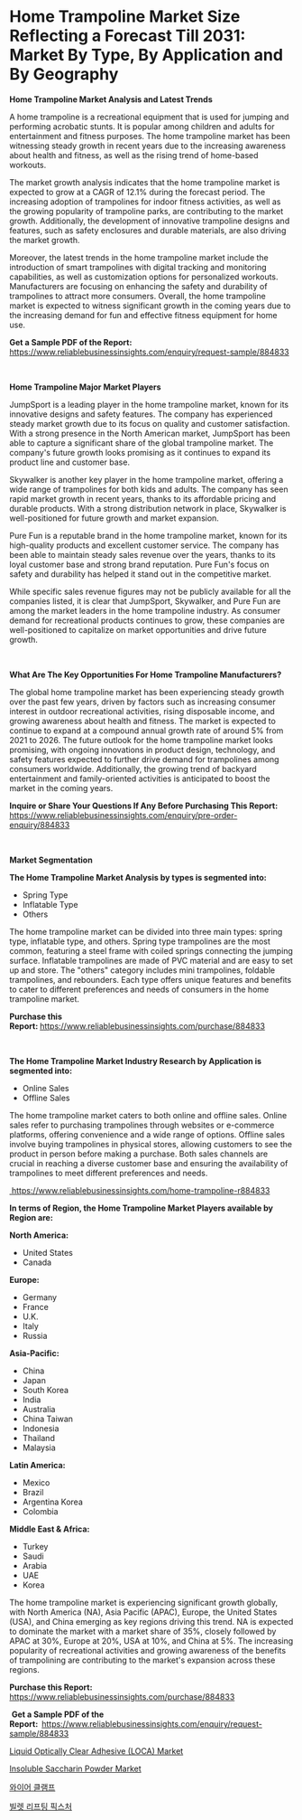 <p><h1>Home Trampoline Market Size Reflecting a Forecast Till 2031: Market By Type, By Application and By Geography</h1></p><p><strong>Home Trampoline Market Analysis and Latest Trends</strong></p>
<p><p>A home trampoline is a recreational equipment that is used for jumping and performing acrobatic stunts. It is popular among children and adults for entertainment and fitness purposes. The home trampoline market has been witnessing steady growth in recent years due to the increasing awareness about health and fitness, as well as the rising trend of home-based workouts.</p><p>The market growth analysis indicates that the home trampoline market is expected to grow at a CAGR of 12.1% during the forecast period. The increasing adoption of trampolines for indoor fitness activities, as well as the growing popularity of trampoline parks, are contributing to the market growth. Additionally, the development of innovative trampoline designs and features, such as safety enclosures and durable materials, are also driving the market growth.</p><p>Moreover, the latest trends in the home trampoline market include the introduction of smart trampolines with digital tracking and monitoring capabilities, as well as customization options for personalized workouts. Manufacturers are focusing on enhancing the safety and durability of trampolines to attract more consumers. Overall, the home trampoline market is expected to witness significant growth in the coming years due to the increasing demand for fun and effective fitness equipment for home use.</p></p>
<p><strong>Get a Sample PDF of the Report:&nbsp;</strong> <a href="https://www.reliablebusinessinsights.com/enquiry/request-sample/884833">https://www.reliablebusinessinsights.com/enquiry/request-sample/884833</a></p>
<p>&nbsp;</p>
<p><strong>Home Trampoline Major Market Players</strong></p>
<p><p>JumpSport is a leading player in the home trampoline market, known for its innovative designs and safety features. The company has experienced steady market growth due to its focus on quality and customer satisfaction. With a strong presence in the North American market, JumpSport has been able to capture a significant share of the global trampoline market. The company's future growth looks promising as it continues to expand its product line and customer base.</p><p>Skywalker is another key player in the home trampoline market, offering a wide range of trampolines for both kids and adults. The company has seen rapid market growth in recent years, thanks to its affordable pricing and durable products. With a strong distribution network in place, Skywalker is well-positioned for future growth and market expansion.</p><p>Pure Fun is a reputable brand in the home trampoline market, known for its high-quality products and excellent customer service. The company has been able to maintain steady sales revenue over the years, thanks to its loyal customer base and strong brand reputation. Pure Fun's focus on safety and durability has helped it stand out in the competitive market.</p><p>While specific sales revenue figures may not be publicly available for all the companies listed, it is clear that JumpSport, Skywalker, and Pure Fun are among the market leaders in the home trampoline industry. As consumer demand for recreational products continues to grow, these companies are well-positioned to capitalize on market opportunities and drive future growth.</p></p>
<p>&nbsp;</p>
<p><strong>What Are The Key Opportunities For Home Trampoline Manufacturers?</strong></p>
<p><p>The global home trampoline market has been experiencing steady growth over the past few years, driven by factors such as increasing consumer interest in outdoor recreational activities, rising disposable income, and growing awareness about health and fitness. The market is expected to continue to expand at a compound annual growth rate of around 5% from 2021 to 2026. The future outlook for the home trampoline market looks promising, with ongoing innovations in product design, technology, and safety features expected to further drive demand for trampolines among consumers worldwide. Additionally, the growing trend of backyard entertainment and family-oriented activities is anticipated to boost the market in the coming years.</p></p>
<p><strong>Inquire or Share Your Questions If Any Before Purchasing This Report:</strong> <a href="https://www.reliablebusinessinsights.com/enquiry/pre-order-enquiry/884833">https://www.reliablebusinessinsights.com/enquiry/pre-order-enquiry/884833</a></p>
<p>&nbsp;</p>
<p><strong>Market Segmentation</strong></p>
<p><strong>The Home Trampoline Market Analysis by types is segmented into:</strong></p>
<p><ul><li>Spring Type</li><li>Inflatable Type</li><li>Others</li></ul></p>
<p><p>The home trampoline market can be divided into three main types: spring type, inflatable type, and others. Spring type trampolines are the most common, featuring a steel frame with coiled springs connecting the jumping surface. Inflatable trampolines are made of PVC material and are easy to set up and store. The "others" category includes mini trampolines, foldable trampolines, and rebounders. Each type offers unique features and benefits to cater to different preferences and needs of consumers in the home trampoline market.</p></p>
<p><strong>Purchase this Report:&nbsp;</strong><a href="https://www.reliablebusinessinsights.com/purchase/884833">https://www.reliablebusinessinsights.com/purchase/884833</a></p>
<p>&nbsp;</p>
<p><strong>The Home Trampoline Market Industry Research by Application is segmented into:</strong></p>
<p><ul><li>Online Sales</li><li>Offline Sales</li></ul></p>
<p><p>The home trampoline market caters to both online and offline sales. Online sales refer to purchasing trampolines through websites or e-commerce platforms, offering convenience and a wide range of options. Offline sales involve buying trampolines in physical stores, allowing customers to see the product in person before making a purchase. Both sales channels are crucial in reaching a diverse customer base and ensuring the availability of trampolines to meet different preferences and needs.</p></p>
<p><a href="https://www.reliablebusinessinsights.com/home-trampoline-r884833">&nbsp;https://www.reliablebusinessinsights.com/home-trampoline-r884833</a></p>
<p><strong>In terms of Region, the Home Trampoline Market Players available by Region are:</strong></p>
<p>
    <p> <strong> North America: </strong>
        <ul>
            <li>United States</li>
            <li>Canada</li>
        </ul>
        </p> 
    <p> <strong> Europe: </strong>
        <ul>
            <li>Germany</li>
            <li>France</li>
            <li>U.K.</li>
            <li>Italy</li>
            <li>Russia</li>
        </ul>
        </p> 
    <p> <strong> Asia-Pacific: </strong>
        <ul>
            <li>China</li>
            <li>Japan</li>
            <li>South Korea</li>
            <li>India</li>
            <li>Australia</li>
            <li>China Taiwan</li>
            <li>Indonesia</li>
            <li>Thailand</li>
            <li>Malaysia</li>
        </ul>
        </p> 
    <p> <strong> Latin America: </strong>
        <ul>
            <li>Mexico</li>
            <li>Brazil</li>
            <li>Argentina Korea</li>
            <li>Colombia</li>
        </ul>
        </p> 
    <p> <strong> Middle East & Africa: </strong>
        <ul>
            <li>Turkey</li>
            <li>Saudi</li>
            <li>Arabia</li>
            <li>UAE</li>
            <li>Korea</li>
        </ul>
    </p>
    </p>
<p><p>The home trampoline market is experiencing significant growth globally, with North America (NA), Asia Pacific (APAC), Europe, the United States (USA), and China emerging as key regions driving this trend. NA is expected to dominate the market with a market share of 35%, closely followed by APAC at 30%, Europe at 20%, USA at 10%, and China at 5%. The increasing popularity of recreational activities and growing awareness of the benefits of trampolining are contributing to the market's expansion across these regions.</p></p>
<p><strong>Purchase this Report: </strong><a href="https://www.reliablebusinessinsights.com/purchase/884833">https://www.reliablebusinessinsights.com/purchase/884833</a></p>
<p>&nbsp;<strong>Get a Sample PDF of the Report:&nbsp;&nbsp;</strong><a href="https://www.reliablebusinessinsights.com/enquiry/request-sample/884833">https://www.reliablebusinessinsights.com/enquiry/request-sample/884833</a></p>
<p><strong></strong></p>
<p><p><a href="https://github.com/refatkhan11277/Market-Research-Report-List-1/blob/main/liquid-optically-clear-adhesive-loca-market.md">Liquid Optically Clear Adhesive (LOCA) Market</a></p><p><a href="https://github.com/ikahanika44/Market-Research-Report-List-1/blob/main/insoluble-saccharin-powder-market.md">Insoluble Saccharin Powder Market</a></p><p><a href="https://github.com/JosefaRice/Market-Research-Report-List-1/blob/main/2731900146735.md">와이어 클램프</a></p><p><a href="https://github.com/xvz497517413/Market-Research-Report-List-2/blob/main/4318786146736.md">빌렛 리프팅 픽스처</a></p></p>